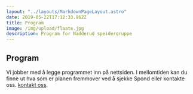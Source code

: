 ```yaml
---
layout: "../layouts/MarkdownPageLayout.astro"
date: 2019-05-22T17:12:33.962Z
title: Program
image: /img/upload/flaate.jpg
description: Program for Nadderud speidergruppe
---
```


## Program

Vi jobber med å legge programmet inn på nettsiden. I mellomtiden kan du finne ut hva som er planen fremmover ved å sjekke Spond eller kontakte oss. [kontakt oss](/info).
